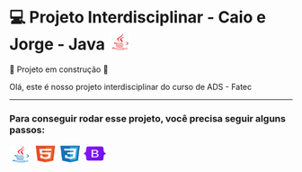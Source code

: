 # :computer: Projeto Interdisciplinar - Caio e Jorge - Java <img src="https://raw.githubusercontent.com/devicons/devicon/master/icons/java/java-plain.svg" height="30" width="40">
:construction: Projeto em construção :construction:

Olá, este é nosso projeto interdisciplinar do curso de ADS - Fatec
<hr>

<h3>Para conseguir rodar esse projeto, você precisa seguir alguns passos:</h3>


<img src="https://raw.githubusercontent.com/devicons/devicon/master/icons/java/java-original.svg" height="30" width="40">
<img src="https://raw.githubusercontent.com/devicons/devicon/master/icons/html5/html5-original.svg" height="30" width="40">
<img src="https://raw.githubusercontent.com/devicons/devicon/master/icons/css3/css3-original.svg" height="30" width="40">
<img src="https://raw.githubusercontent.com/devicons/devicon/master/icons/bootstrap/bootstrap-original.svg" height="32" width="40">
</div>


